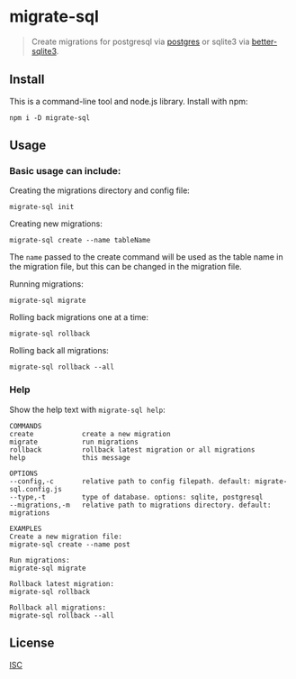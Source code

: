 # migrate-sql

> Create migrations for postgresql via [postgres](https://github.com/porsager/postgres) or sqlite3 via [better-sqlite3](https://github.com/JoshuaWise/better-sqlite3).

## Install

This is a command-line tool and node.js library. Install with npm:

```
npm i -D migrate-sql
```

## Usage

### Basic usage can include:

Creating the migrations directory and config file:

```shell
migrate-sql init
```

Creating new migrations:

```shell
migrate-sql create --name tableName
```

The `name` passed to the create command will be used as the table name in the migration file, but this can be changed in the migration file.

Running migrations:

```shell
migrate-sql migrate
```

Rolling back migrations one at a time:

```shell
migrate-sql rollback
```

Rolling back all migrations:

```shell
migrate-sql rollback --all
```

### Help
Show the help text with `migrate-sql help`:

```
COMMANDS
create            create a new migration
migrate           run migrations
rollback          rollback latest migration or all migrations
help              this message

OPTIONS
--config,-c       relative path to config filepath. default: migrate-sql.config.js
--type,-t         type of database. options: sqlite, postgresql
--migrations,-m   relative path to migrations directory. default: migrations

EXAMPLES
Create a new migration file:
migrate-sql create --name post

Run migrations:
migrate-sql migrate

Rollback latest migration:
migrate-sql rollback

Rollback all migrations:
migrate-sql rollback --all
```

## License
[ISC](LICENSE.md)
